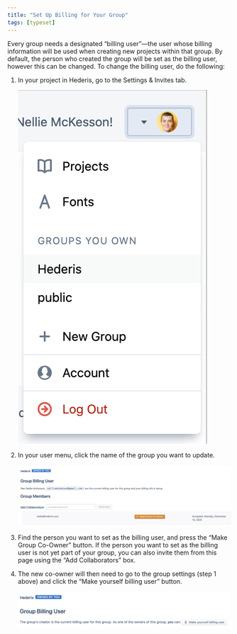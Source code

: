```yaml
---
title: "Set Up Billing for Your Group"
tags: [typeset]
---
```

 
<html><body><section data-type="chapter" class="hsecchapter" data-hederis-type="hsecchapter" id="group-billing" data-pi-attrs="id: group-billing; data-tags: typeset;" role="doc-chapter" data-tags="typeset" data-author-name=" " data-book-title=" " title="Set Up Billing for Your Group"><p class="hblkp" data-hederis-type="hblkp" id="pNXivtwDx">Every group needs a designated &#8220;billing user&#8221;&#8212;the user whose billing information will be used when creating new projects within that group. By default, the person who created the group will be set as the billing user, however this can be changed. To change the billing user, do the following:</p><ol class="hwprnumlist" data-hederis-type="hwprnumlist" id="pP17RM35u"><li class="hblkoli" data-hederis-type="hblkoli" id="liFZtItNY4"><p class="hblkoli" data-hederis-type="hblklip" id="pDWlW4pqM">In your project in Hederis, go to the Settings &amp; Invites tab.</p><img data-hederis-type="hblkimg" class="hblkimg" id="pgnQ42XDD" src="/images/groupbilling1.png" data-img-src="/images/groupbilling1.png"/></li><li class="hblkoli" data-hederis-type="hblkoli" id="lih4frOuBA"><p class="hblkoli" data-hederis-type="hblklip" id="pstZPD45K">In your user menu, click the name of the group you want to update.</p><img data-hederis-type="hblkimg" class="hblkimg" id="p7QtBEdpv" src="/images/groupbilling2.png" data-img-src="/images/groupbilling2.png"/></li><li class="hblkoli" data-hederis-type="hblkoli" id="li8UUJWDJV"><p class="hblkoli" data-hederis-type="hblklip" id="plzj3eoRE">Find the person you want to set as the billing user, and press the &#8220;Make Group Co-Owner&#8221; button. If the person you want to set as the billing user is not yet part of your group, you can also invite them from this page using the &#8220;Add Collaborators&#8221; box.</p></li><li class="hblkoli" data-hederis-type="hblkoli" id="liIJff8OH4"><p class="hblkoli" data-hederis-type="hblklip" id="p74I0J2GT">The new co-owner will then need to go to the group settings (step 1 above) and click the &#8220;Make yourself billing user&#8221; button.</p><img data-hederis-type="hblkimg" class="hblkimg" id="pGfD7GPRV" src="/images/groupbilling3.png" data-img-src="/images/groupbilling3.png"/></li></ol><p class="hblkp" data-hederis-type="hblkp" id="pM8W4K7Xb"><a href="{% link _docs/intro-groups.md %}" class="hspana" data-hederis-type="hspana" id="ptpa84cIp"/></p></section></body></html>
